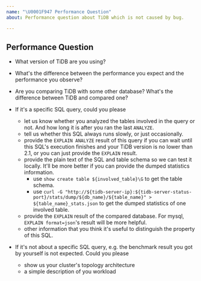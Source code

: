 ```yaml
---
name: "\U0001F947 Performance Question"
about: Performance question about TiDB which is not caused by bug.

---
```


## Performance Question

- What version of TiDB are you using?
<!-- You can try `tidb-server -V` or run `select tidb_version();` on TiDB to get this information -->

- What's the difference between the performance you expect and the performance you observe?

- Are you comparing TiDB with some other database? What's the difference between TiDB and compared one?

- If it's a specific SQL query, could you please
    - let us know whether you analyzed the tables involved in the query or not. And how long it is after you ran the last `ANALYZE`.
    - tell us whether this SQL always runs slowly, or just occasionally.
    - provide the `EXPLAIN ANALYZE` result of this query if you can wait until this SQL's execution finishes and your TiDB version is no lower than 2.1, or you can just provide the `EXPLAIN` result.
    - provide the plain text of the SQL and table schema so we can test it locally. It'll be more better if you can provide the dumped statistics information.
        - use `show create table ${involved_table}\G` to get the table schema.
        - use `curl -G "http://${tidb-server-ip}:${tidb-server-status-port}/stats/dump/${db_name}/${table_name}" > ${table_name}_stats.json` to get the dumped statistics of one involved table.
    - provide the `EXPLAIN` result of the compared database. For mysql, `EXPLAIN format=json`'s result will be more helpful.
    - other information that you think it's useful to distinguish the property of this SQL.

- If it's not about a specific SQL query, e.g. the benchmark result you got by yourself is not expected. Could you please
    - show us your cluster's topology architecture
    - a simple description of you workload
